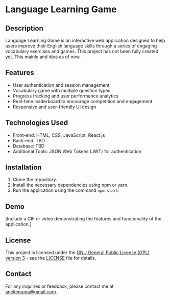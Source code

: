 # Language Learning Game

## Description
Language Learning Game is an interactive web application designed to help users improve their English language skills through a series of engaging vocabulary exercises and games. This project has not been fully created yet. This mainly and idea as of now.

## Features
- User authentication and session management
- Vocabulary game with multiple question types
- Progress tracking and user performance analytics
- Real-time leaderboard to encourage competition and engagement
- Responsive and user-friendly UI design

## Technologies Used
- Front-end: HTML, CSS, JavaScript, React.js
- Back-end: TBD
- Database: TBD
- Additional Tools: JSON Web Tokens (JWT) for authentication

## Installation
1. Clone the repository.
2. Install the necessary dependencies using npm or yarn.
3. Run the application using the command `npm start`.

## Demo
[Include a GIF or video demonstrating the features and functionality of the application.]

## License
This project is licensed under the [GNU General Public License (GPL) version 3](https://www.gnu.org/licenses/gpl-3.0.en.html) - see the [LICENSE](LICENSE) file for details.


## Contact
For any inquiries or feedback, please contact me at anekemuna@gmail.com.
